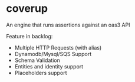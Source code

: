 # coverup
An engine that runs assertions against an oas3 API


Feature in backlog:
* Multiple HTTP Requests (with alias)
* Dynamodb/Mysql/SQS Support
* Schema Validation
* Entities and identity support
* Placeholders support